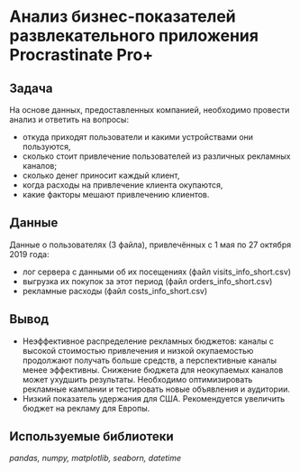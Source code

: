 # Анализ бизнес-показателей развлекательного приложения Procrastinate Pro+

## Задача

На основе данных, предоставленных компанией, необходимо провести анализ и ответить на вопросы:
- откуда приходят пользователи и какими устройствами они пользуются,
- сколько стоит привлечение пользователей из различных рекламных каналов;
- сколько денег приносит каждый клиент,
- когда расходы на привлечение клиента окупаются,
- какие факторы мешают привлечению клиентов.

## Данные

Данные о пользователях (3 файла), привлечённых с 1 мая по 27 октября 2019 года:

- лог сервера с данными об их посещениях (файл visits_info_short.csv)
- выгрузка их покупок за этот период (файл orders_info_short.csv)
- рекламные расходы (файл costs_info_short.csv)

## Вывод

- Неэффективное распределение рекламных бюджетов: каналы с высокой стоимостью привлечения и низкой окупаемостью продолжают получать больше средств, а перспективные каналы менее эффективны. Снижение бюджета для неокупаемых каналов может ухудшить результаты. Необходимо оптимизировать рекламные кампании и тестировать новые объявления и аудитории.
- Низкий показатель удержания для США. Рекомендуется увеличить бюджет на рекламу для Европы.

## Используемые библиотеки

*pandas, numpy, matplotlib, seaborn, datetime*
